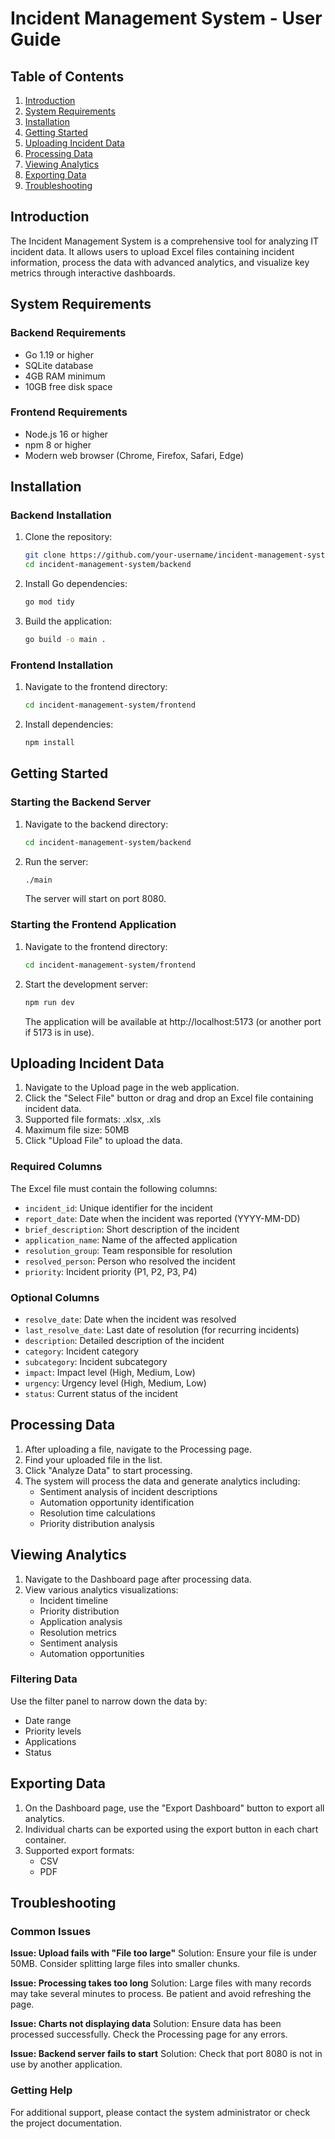 # Incident Management System - User Guide

## Table of Contents
1. [Introduction](#introduction)
2. [System Requirements](#system-requirements)
3. [Installation](#installation)
4. [Getting Started](#getting-started)
5. [Uploading Incident Data](#uploading-incident-data)
6. [Processing Data](#processing-data)
7. [Viewing Analytics](#viewing-analytics)
8. [Exporting Data](#exporting-data)
9. [Troubleshooting](#troubleshooting)

## Introduction

The Incident Management System is a comprehensive tool for analyzing IT incident data. It allows users to upload Excel files containing incident information, process the data with advanced analytics, and visualize key metrics through interactive dashboards.

## System Requirements

### Backend Requirements
- Go 1.19 or higher
- SQLite database
- 4GB RAM minimum
- 10GB free disk space

### Frontend Requirements
- Node.js 16 or higher
- npm 8 or higher
- Modern web browser (Chrome, Firefox, Safari, Edge)

## Installation

### Backend Installation
1. Clone the repository:
   ```bash
   git clone https://github.com/your-username/incident-management-system.git
   cd incident-management-system/backend
   ```

2. Install Go dependencies:
   ```bash
   go mod tidy
   ```

3. Build the application:
   ```bash
   go build -o main .
   ```

### Frontend Installation
1. Navigate to the frontend directory:
   ```bash
   cd incident-management-system/frontend
   ```

2. Install dependencies:
   ```bash
   npm install
   ```

## Getting Started

### Starting the Backend Server
1. Navigate to the backend directory:
   ```bash
   cd incident-management-system/backend
   ```

2. Run the server:
   ```bash
   ./main
   ```
   The server will start on port 8080.

### Starting the Frontend Application
1. Navigate to the frontend directory:
   ```bash
   cd incident-management-system/frontend
   ```

2. Start the development server:
   ```bash
   npm run dev
   ```
   The application will be available at http://localhost:5173 (or another port if 5173 is in use).

## Uploading Incident Data

1. Navigate to the Upload page in the web application.
2. Click the "Select File" button or drag and drop an Excel file containing incident data.
3. Supported file formats: .xlsx, .xls
4. Maximum file size: 50MB
5. Click "Upload File" to upload the data.

### Required Columns
The Excel file must contain the following columns:
- `incident_id`: Unique identifier for the incident
- `report_date`: Date when the incident was reported (YYYY-MM-DD)
- `brief_description`: Short description of the incident
- `application_name`: Name of the affected application
- `resolution_group`: Team responsible for resolution
- `resolved_person`: Person who resolved the incident
- `priority`: Incident priority (P1, P2, P3, P4)

### Optional Columns
- `resolve_date`: Date when the incident was resolved
- `last_resolve_date`: Last date of resolution (for recurring incidents)
- `description`: Detailed description of the incident
- `category`: Incident category
- `subcategory`: Incident subcategory
- `impact`: Impact level (High, Medium, Low)
- `urgency`: Urgency level (High, Medium, Low)
- `status`: Current status of the incident

## Processing Data

1. After uploading a file, navigate to the Processing page.
2. Find your uploaded file in the list.
3. Click "Analyze Data" to start processing.
4. The system will process the data and generate analytics including:
   - Sentiment analysis of incident descriptions
   - Automation opportunity identification
   - Resolution time calculations
   - Priority distribution analysis

## Viewing Analytics

1. Navigate to the Dashboard page after processing data.
2. View various analytics visualizations:
   - Incident timeline
   - Priority distribution
   - Application analysis
   - Resolution metrics
   - Sentiment analysis
   - Automation opportunities

### Filtering Data
Use the filter panel to narrow down the data by:
- Date range
- Priority levels
- Applications
- Status

## Exporting Data

1. On the Dashboard page, use the "Export Dashboard" button to export all analytics.
2. Individual charts can be exported using the export button in each chart container.
3. Supported export formats:
   - CSV
   - PDF

## Troubleshooting

### Common Issues

**Issue: Upload fails with "File too large"**
Solution: Ensure your file is under 50MB. Consider splitting large files into smaller chunks.

**Issue: Processing takes too long**
Solution: Large files with many records may take several minutes to process. Be patient and avoid refreshing the page.

**Issue: Charts not displaying data**
Solution: Ensure data has been processed successfully. Check the Processing page for any errors.

**Issue: Backend server fails to start**
Solution: Check that port 8080 is not in use by another application.

### Getting Help
For additional support, please contact the system administrator or check the project documentation.